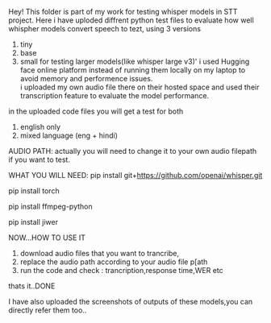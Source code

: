 Hey! 
This folder is part of my work for testing whisper models in STT project.
Here i have uploded diffrent python test files to evaluate how well whispher models convert speech to tezt,
using 3 versions
1) tiny
2) base
3) small
for testing larger models(like whisper large v3)' i used Hugging face online platform instead of running them locally on my laptop to avoid memory and performence issues.\
i uploaded my own audio file there on their hosted space and used their transcription feature to evaluate the model performance.

in the uploaded code files you will get a test for both
1) english only
2) mixed language (eng + hindi)

AUDIO PATH:
actually you will need to change it to your own audio filepath if you want to test.

WHAT YOU WILL NEED:
pip install git+https://github.com/openai/whisper.git

pip install torch

pip install ffmpeg-python

pip install jiwer

NOW...HOW TO USE IT
1) download audio files that you want to trancribe,
2) replace the audio path according to your audio file p[ath
3) run the code and check : trancription,response time,WER etc

thats it..DONE

I have also uploaded the screenshots of outputs of these models,you can directly refer them too..
